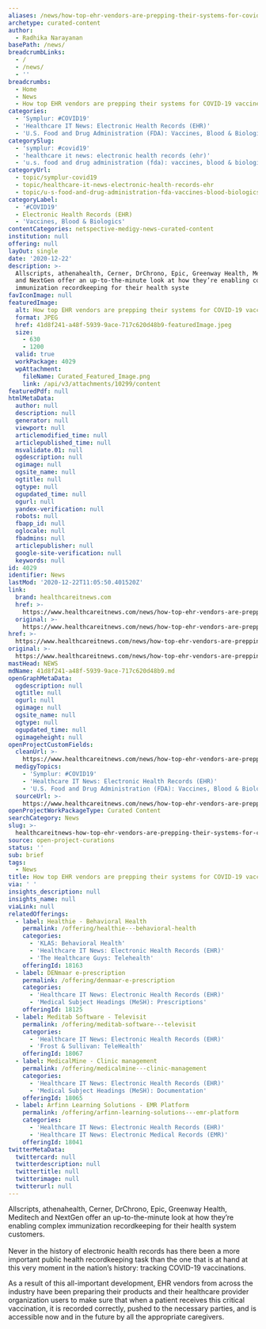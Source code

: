 ```yaml
---
aliases: /news/how-top-ehr-vendors-are-prepping-their-systems-for-covid-19-vaccines
archetype: curated-content
author:
  - Radhika Narayanan
basePath: /news/
breadcrumbLinks:
  - /
  - /news/
  - ''
breadcrumbs:
  - Home
  - News
  - How top EHR vendors are prepping their systems for COVID-19 vaccines
categories:
  - 'Symplur: #COVID19'
  - 'Healthcare IT News: Electronic Health Records (EHR)'
  - 'U.S. Food and Drug Administration (FDA): Vaccines, Blood & Biologics'
categorySlug:
  - 'symplur: #covid19'
  - 'healthcare it news: electronic health records (ehr)'
  - 'u.s. food and drug administration (fda): vaccines, blood & biologics'
categoryUrl:
  - topic/symplur-covid19
  - topic/healthcare-it-news-electronic-health-records-ehr
  - topic/u-s-food-and-drug-administration-fda-vaccines-blood-biologics
categoryLabel:
  - '#COVID19'
  - Electronic Health Records (EHR)
  - 'Vaccines, Blood & Biologics'
contentCategories: netspective-medigy-news-curated-content
institution: null
offering: null
layOut: single
date: '2020-12-22'
description: >-
  Allscripts, athenahealth, Cerner, DrChrono, Epic, Greenway Health, Meditech
  and NextGen offer an up-to-the-minute look at how they’re enabling complex
  immunization recordkeeping for their health syste
favIconImage: null
featuredImage:
  alt: How top EHR vendors are prepping their systems for COVID-19 vaccines
  format: JPEG
  href: 41d8f241-a48f-5939-9ace-717c620d48b9-featuredImage.jpeg
  size:
    - 630
    - 1200
  valid: true
  workPackage: 4029
  wpAttachment:
    fileName: Curated_Featured_Image.png
    link: /api/v3/attachments/10299/content
featuredPdf: null
htmlMetaData:
  author: null
  description: null
  generator: null
  viewport: null
  articlemodified_time: null
  articlepublished_time: null
  msvalidate.01: null
  ogdescription: null
  ogimage: null
  ogsite_name: null
  ogtitle: null
  ogtype: null
  ogupdated_time: null
  ogurl: null
  yandex-verification: null
  robots: null
  fbapp_id: null
  oglocale: null
  fbadmins: null
  articlepublisher: null
  google-site-verification: null
  keywords: null
id: 4029
identifier: News
lastMod: '2020-12-22T11:05:50.401520Z'
link:
  brand: healthcareitnews.com
  href: >-
    https://www.healthcareitnews.com/news/how-top-ehr-vendors-are-prepping-their-systems-covid-19-vaccines
  original: >-
    https://www.healthcareitnews.com/news/how-top-ehr-vendors-are-prepping-their-systems-covid-19-vaccines
href: >-
  https://www.healthcareitnews.com/news/how-top-ehr-vendors-are-prepping-their-systems-covid-19-vaccines
original: >-
  https://www.healthcareitnews.com/news/how-top-ehr-vendors-are-prepping-their-systems-covid-19-vaccines
mastHead: NEWS
mdName: 41d8f241-a48f-5939-9ace-717c620d48b9.md
openGraphMetaData:
  ogdescription: null
  ogtitle: null
  ogurl: null
  ogimage: null
  ogsite_name: null
  ogtype: null
  ogupdated_time: null
  ogimageheight: null
openProjectCustomFields:
  cleanUrl: >-
    https://www.healthcareitnews.com/news/how-top-ehr-vendors-are-prepping-their-systems-covid-19-vaccines
  medigyTopics:
    - 'Symplur: #COVID19'
    - 'Healthcare IT News: Electronic Health Records (EHR)'
    - 'U.S. Food and Drug Administration (FDA): Vaccines, Blood & Biologics'
  sourceUrl: >-
    https://www.healthcareitnews.com/news/how-top-ehr-vendors-are-prepping-their-systems-covid-19-vaccines
openProjectWorkPackageType: Curated Content
searchCategory: News
slug: >-
  healthcareitnews-how-top-ehr-vendors-are-prepping-their-systems-for-covid-19-vaccines
source: open-project-curations
status: ''
sub: brief
tags:
  - News
title: How top EHR vendors are prepping their systems for COVID-19 vaccines
via: ' '
insights_description: null
insights_name: null
viaLink: null
relatedOfferings:
  - label: Healthie - Behavioral Health
    permalink: /offering/healthie---behavioral-health
    categories:
      - 'KLAS: Behavioral Health'
      - 'Healthcare IT News: Electronic Health Records (EHR)'
      - 'The Healthcare Guys: Telehealth'
    offeringId: 18163
  - label: DENmaar e-prescription
    permalink: /offering/denmaar-e-prescription
    categories:
      - 'Healthcare IT News: Electronic Health Records (EHR)'
      - 'Medical Subject Headings (MeSH): Prescriptions'
    offeringId: 18125
  - label: Meditab Software - Televisit
    permalink: /offering/meditab-software---televisit
    categories:
      - 'Healthcare IT News: Electronic Health Records (EHR)'
      - 'Frost & Sullivan: TeleHealth'
    offeringId: 18067
  - label: MedicalMine - Clinic management
    permalink: /offering/medicalmine---clinic-management
    categories:
      - 'Healthcare IT News: Electronic Health Records (EHR)'
      - 'Medical Subject Headings (MeSH): Documentation'
    offeringId: 18065
  - label: Arfinn Learning Solutions - EMR Platform
    permalink: /offering/arfinn-learning-solutions---emr-platform
    categories:
      - 'Healthcare IT News: Electronic Health Records (EHR)'
      - 'Healthcare IT News: Electronic Medical Records (EMR)'
    offeringId: 18041
twitterMetaData:
  twittercard: null
  twitterdescription: null
  twittertitle: null
  twitterimage: null
  twitterurl: null
---
```

<p>Allscripts, athenahealth, Cerner, DrChrono, Epic, Greenway Health, Meditech and NextGen offer an up-to-the-minute look at how they’re enabling complex immunization recordkeeping for their health system customers.<br><br>Never in the history of electronic health records has there been a more important public health recordkeeping task than the one that is at hand at this very moment in the nation’s history: tracking COVID-19 vaccinations.</p><p>As a result of this all-important development, EHR vendors from across the industry have been preparing their products and their healthcare provider organization users to make sure that when a patient receives this critical vaccination, it is recorded correctly, pushed to the necessary parties, and is accessible now and in the future by all the appropriate caregivers.</p>
